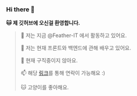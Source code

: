 ### Hi there 👋

**🐱 제 깃허브에 오신걸 환영합니다.**
 > 🔭 저는 지금 @Feather-IT 에서 활동하고 있어요.
> 
 >  🌱 저는 현재 프론트와 백엔드에 관해 배우고 있어요.
> 
 >  🚫 현재 구직중이지 않아요.
> 
 > 📫 해당 [링크](https://litt.ly/wh3nilvyou)를 통해 연락이 가능해요 :)
>
 > 🐱 고양이를 좋아해요.
<!--START_SECTION:waka-->
<!--END_SECTION:waka-->

